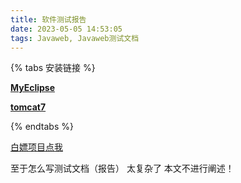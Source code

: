```yaml
---
title: 软件测试报告
date: 2023-05-05 14:53:05
tags: Javaweb, Javaweb测试文档
---
```


{% tabs 安装链接 %}
<!-- tab -->
**[MyEclipse](https://www.genuitec.com/products/myeclipse/download/)**
<!-- endtab -->

<!-- tab -->
**[tomcat7](https://archive.apache.org/dist/tomcat/tomcat-7/v7.0.88/bin/)**
<!-- endtab -->

{% endtabs %}

[白嫖项目点我](https://pan.baidu.com/s/198cKVfXk16rz9uevQ637Ag?pwd=1145)

至于怎么写测试文档（报告） 太复杂了 本文不进行阐述！